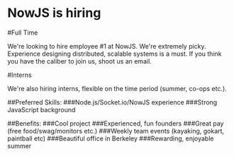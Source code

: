 NowJS is hiring
===============

#Full Time

We're looking to hire employee #1 at NowJS. We're extremely picky. Experience designing distributed, scalable systems is a must. If you think you have the caliber to join us, shoot us an email.

#Interns

We're also hiring interns, flexible on the time period (summer, co-ops etc.).

##Preferred Skills:
###Node.js/Socket.io/NowJS experience
###Strong JavaScript background

##Benefits:
###Cool project
###Experienced, fun founders
###Great pay (free food/swag/monitors etc.)
###Weekly team events (kayaking, gokart, paintball etc)
###Beautiful office in Berkeley
###Rewarding, enjoyable summer
